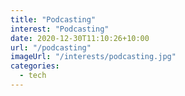 ```yaml
---
title: "Podcasting"
interest: "Podcasting"
date: 2020-12-30T11:10:26+10:00
url: "/podcasting"
imageUrl: "/interests/podcasting.jpg"
categories:
  - tech
---
```

